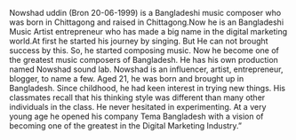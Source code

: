 Nowshad uddin (Bron 20-06-1999) is a Bangladeshi music composer who was born in Chittagong and raised in Chittagong.Now he is an Bangladeshi Music Artist entrepreneur who has made a big name in the digital marketing world.At first he started his journey by singing. But He can not brought success by this. So, he started composing music. Now he become one of the greatest music composers of Bangladesh. He has his own production named Nowshad sound lab. Nowshad is an influencer, artist, entrepreneur, blogger, to name a few. Aged 21, he was born and brought up in Bangladesh. Since childhood, he had keen interest in trying new things. His classmates recall that his thinking style was different than many other individuals in the class. He never hesitated in experimenting. At a very young age he opened his company Tema Bangladesh with a vision of becoming one of the greatest in the Digital Marketing Industry.”

